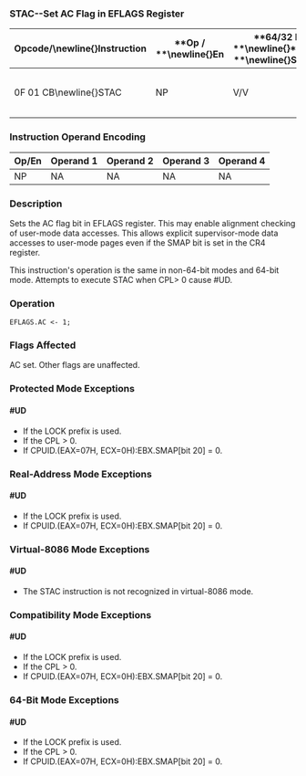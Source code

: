 ### STAC--Set AC Flag in EFLAGS Register


|**Opcode/**\newline{}**Instruction**|**Op / **\newline{}**En**|**64/32 bit **\newline{}**Mode **\newline{}**Support**|**CPUID **\newline{}**Feature **\newline{}**Flag**|**Description**|
|------------------------------------|-------------------------|------------------------------------------------------|--------------------------------------------------|---------------|
|0F 01 CB\newline{}STAC|NP|V/V|SMAP|Set the AC flag in the EFLAGS register.|
### Instruction Operand Encoding


|Op/En|Operand 1|Operand 2|Operand 3|Operand 4|
|-----|---------|---------|---------|---------|
|NP|NA|NA|NA|NA|
### Description


Sets the AC flag bit in EFLAGS register. This may enable alignment checking of user-mode data accesses. This allows explicit supervisor-mode data accesses to user-mode pages even if the SMAP bit is set in the CR4 register.

This instruction's operation is the same in non-64-bit modes and 64-bit mode. Attempts to execute STAC when CPL> 0 cause #UD.


### Operation

```info-verb
EFLAGS.AC <- 1;
```
### Flags Affected


AC set. Other flags are unaffected.


### Protected Mode Exceptions

#### #UD
* If the LOCK prefix is used.
* If the CPL > 0.
* If CPUID.(EAX=07H, ECX=0H):EBX.SMAP[bit 20] = 0.

### Real-Address Mode Exceptions

#### #UD
* If the LOCK prefix is used.
* If CPUID.(EAX=07H, ECX=0H):EBX.SMAP[bit 20] = 0.

### Virtual-8086 Mode Exceptions

#### #UD
* The STAC instruction is not recognized in virtual-8086 mode.

### Compatibility Mode Exceptions

#### #UD
* If the LOCK prefix is used.
* If the CPL > 0.
* If CPUID.(EAX=07H, ECX=0H):EBX.SMAP[bit 20] = 0.

### 64-Bit Mode Exceptions

#### #UD
* If the LOCK prefix is used.
* If the CPL > 0.
* If CPUID.(EAX=07H, ECX=0H):EBX.SMAP[bit 20] = 0.
